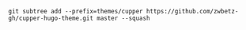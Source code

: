     git subtree add --prefix=themes/cupper https://github.com/zwbetz-gh/cupper-hugo-theme.git master --squash
